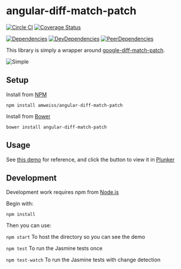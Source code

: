 angular-diff-match-patch
========================
[![Circle CI](https://circleci.com/gh/amweiss/angular-diff-match-patch.svg?style=svg)](https://circleci.com/gh/amweiss/angular-diff-match-patch) [![Coverage Status](https://coveralls.io/repos/github/amweiss/angular-diff-match-patch/badge.svg?branch=master)](https://coveralls.io/github/amweiss/angular-diff-match-patch?branch=master)

[![Dependencies](https://david-dm.org/amweiss/angular-diff-match-patch.svg)](https://david-dm.org/amweiss/angular-diff-match-patch/#info=dependencies&view=table) [![DevDependencies](https://david-dm.org/amweiss/angular-diff-match-patch/dev-status.svg)](https://david-dm.org/amweiss/angular-diff-match-patch/#info=devDependencies&view=table) [![PeerDependencies](https://david-dm.org/amweiss/angular-diff-match-patch/peer-status.svg)](https://david-dm.org/amweiss/angular-diff-match-patch/#info=peerDependencies&view=table)

This library is simply a wrapper around [google-diff-match-patch](https://code.google.com/p/google-diff-match-patch/).

![Simple](http://i.imgur.com/C0khxFO.png)

Setup
-----

Install from [NPM](http://npmjs.com)

`npm install amweiss/angular-diff-match-patch`

Install from [Bower](http://bower.io/)

`bower install angular-diff-match-patch`

Usage
-----

See [this demo](http://amweiss.github.io/angular-diff-match-patch/) for reference, and click the button to view it in [Plunker](http://plnkr.co/)

Development
-----

Development work requires npm from [Node.js](http://nodejs.org/)

Begin with:

`npm install`

Then you can use:

`npm start` To host the directory so you can see the demo

`npm test` To run the Jasmine tests once

`npm test-watch` To run the Jasmine tests with change detection
